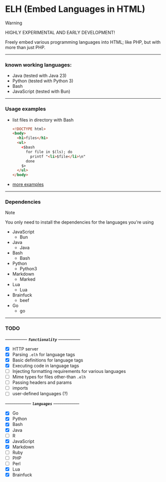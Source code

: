 # ELH (Embed Languages in HTML)

>[!WARNING]
>HIGHLY EXPERIMENTAL AND EARLY DEVELOPMENT!

Freely embed various programming languages into HTML; like PHP, but with more than just PHP.

---

### known working languages:
- Java (tested with Java 23)
- Python (tested with Python 3)
- Bash
- JavaScript (tested with Bun) 

---

### Usage examples

- list files in directory with Bash
  ```html
  <!DOCTYPE html>
  <body>
    <h1>files</h1>
    <ul>
      <$bash
        for file in $(ls); do
          printf "<li>$file</li>\n"
        done
      $>
    </ul>
  </body>
  ```
- [more examples](https://github.com/Supraboy981322/ELH/tree/master/examples)

---

### Dependencies
>[!NOTE]
>You only need to install the dependencies for the languages you're using

- JavaScript
  - Bun
- Java
  - Java
- Bash
  - Bash
- Python
  - Python3
- Markdown
  - Marked
- Lua
  - Lua
- Brainfuck
  - beef
- Go
  - go

---

### TODO

~~-----------~~  ***`functionality`***  ~~-----------~~
- [x] HTTP server
- [x] Parsing `.elh` for language tags
- [x] Basic definitions for language tags
- [x] Executing code in language tags
- [ ] Injecting formatting requirements for various languages 
- [ ] Mime types for files other-than `.elh`
- [ ] Passing headers and params
- [ ] imports
- [ ] user-defined languages (?)

~~-------------~~  ***`languages`***  ~~-------------~~
- [x] Go
- [x] Python
- [x] Bash
- [x] Java
- [ ] R
- [x] JavaScript
- [x] Markdown
- [ ] Ruby
- [ ] PHP
- [ ] Perl
- [x] Lua
- [x] Brainfuck
